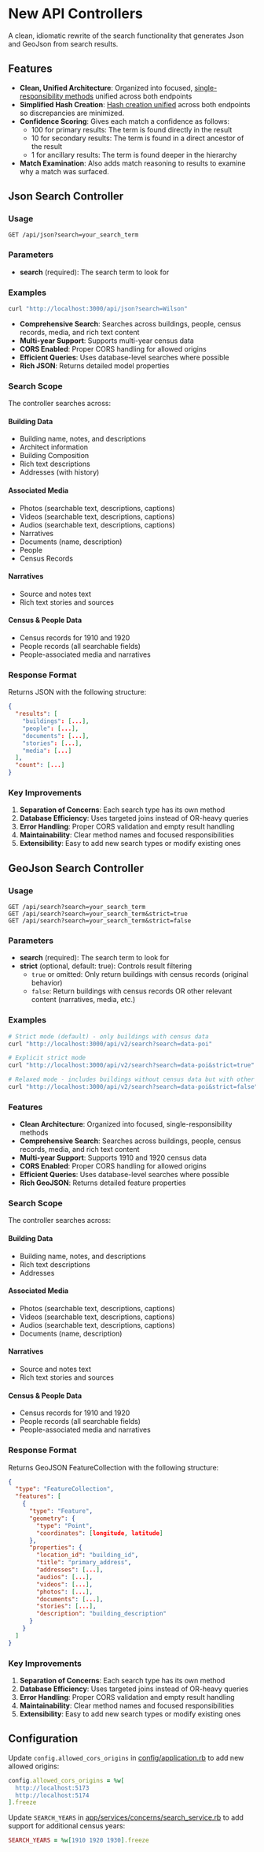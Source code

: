 # New API Controllers

A clean, idiomatic rewrite of the search functionality that generates Json and GeoJson from search results.


## Features

- **Clean, Unified Architecture**: Organized into focused, [single-responsibility methods](../../services/concerns/search_service.rb) unified across both endpoints
- **Simplified Hash Creation**: [Hash creation unified](../../services/concerns/entity_builders.rb) across both endpoints so discrepancies are minimized.
- **Confidence Scoring**:  Gives each match a confidence as follows:
  - 100 for primary results: The term is found directly in the result
  - 10 for secondary results: The term is found in a direct ancestor of the result
  - 1 for ancillary results: The term is found deeper in the hierarchy
- **Match Examination**: Also adds match reasoning to results to examine why a match was surfaced.

## Json Search Controller
### Usage

```
GET /api/json?search=your_search_term
```

### Parameters

- **search** (required): The search term to look for

### Examples

```bash
curl "http://localhost:3000/api/json?search=Wilson"
```

- **Comprehensive Search**: Searches across buildings, people, census records, media, and rich text content
- **Multi-year Support**: Supports multi-year census data
- **CORS Enabled**: Proper CORS handling for allowed origins
- **Efficient Queries**: Uses database-level searches where possible
- **Rich JSON**: Returns detailed model properties

### Search Scope

The controller searches across:

#### Building Data
- Building name, notes, and descriptions
- Architect information
- Building Composition
- Rich text descriptions
- Addresses (with history)

#### Associated Media
- Photos (searchable text, descriptions, captions)
- Videos (searchable text, descriptions, captions)
- Audios (searchable text, descriptions, captions)
- Narratives
- Documents (name, description)
- People
- Census Records

#### Narratives
- Source and notes text
- Rich text stories and sources

#### Census & People Data
- Census records for 1910 and 1920
- People records (all searchable fields)
- People-associated media and narratives

### Response Format

Returns JSON with the following structure:

```json
{
  "results": [
    "buildings": [...],
    "people": [...],
    "documents": [...],
    "stories": [...],
    "media": [...]
  ],
  "count": [...]
}
```

### Key Improvements

1. **Separation of Concerns**: Each search type has its own method
2. **Database Efficiency**: Uses targeted joins instead of OR-heavy queries
3. **Error Handling**: Proper CORS validation and empty result handling
4. **Maintainability**: Clear method names and focused responsibilities
5. **Extensibility**: Easy to add new search types or modify existing ones

## GeoJson Search Controller

### Usage

```
GET /api/search?search=your_search_term
GET /api/search?search=your_search_term&strict=true
GET /api/search?search=your_search_term&strict=false
```

### Parameters

- **search** (required): The search term to look for
- **strict** (optional, default: true): Controls result filtering
  - `true` or omitted: Only return buildings with census records (original behavior)
  - `false`: Return buildings with census records OR other relevant content (narratives, media, etc.)

### Examples

```bash
# Strict mode (default) - only buildings with census data
curl "http://localhost:3000/api/v2/search?search=data-poi"

# Explicit strict mode
curl "http://localhost:3000/api/v2/search?search=data-poi&strict=true"

# Relaxed mode - includes buildings without census data but with other content
curl "http://localhost:3000/api/v2/search?search=data-poi&strict=false"
```

### Features

- **Clean Architecture**: Organized into focused, single-responsibility methods
- **Comprehensive Search**: Searches across buildings, people, census records, media, and rich text content
- **Multi-year Support**: Supports 1910 and 1920 census data
- **CORS Enabled**: Proper CORS handling for allowed origins
- **Efficient Queries**: Uses database-level searches where possible
- **Rich GeoJSON**: Returns detailed feature properties

### Search Scope

The controller searches across:

#### Building Data
- Building name, notes, and descriptions
- Rich text descriptions
- Addresses

#### Associated Media
- Photos (searchable text, descriptions, captions)
- Videos (searchable text, descriptions, captions) 
- Audios (searchable text, descriptions, captions)
- Documents (name, description)

#### Narratives
- Source and notes text
- Rich text stories and sources

#### Census & People Data
- Census records for 1910 and 1920
- People records (all searchable fields)
- People-associated media and narratives

### Response Format

Returns GeoJSON FeatureCollection with the following structure:

```json
{
  "type": "FeatureCollection",
  "features": [
    {
      "type": "Feature",
      "geometry": {
        "type": "Point",
        "coordinates": [longitude, latitude]
      },
      "properties": {
        "location_id": "building_id",
        "title": "primary_address",
        "addresses": [...],
        "audios": [...],
        "videos": [...],
        "photos": [...],
        "documents": [...],
        "stories": [...],
        "description": "building_description"
      }
    }
  ]
}
```

### Key Improvements

1. **Separation of Concerns**: Each search type has its own method
2. **Database Efficiency**: Uses targeted joins instead of OR-heavy queries
3. **Error Handling**: Proper CORS validation and empty result handling
4. **Maintainability**: Clear method names and focused responsibilities
5. **Extensibility**: Easy to add new search types or modify existing ones

## Configuration

Update `config.allowed_cors_origins` in [config/application.rb](../../../config/application.rb) to add new allowed origins:

```ruby
config.allowed_cors_origins = %w[
  http://localhost:5173
  http://localhost:5174
].freeze
```

Update `SEARCH_YEARS` in [app/services/concerns/search_service.rb](../../services/concerns/search_service.rb) to add support for additional census years:

```ruby
SEARCH_YEARS = %w[1910 1920 1930].freeze
```
